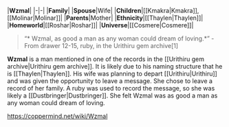 |**Wzmal**|
|-|-|
|**Family**|
|**Spouse**|Wife|
|**Children**|[[Kmakra\|Kmakra]], [[Molinar\|Molinar]]|
|**Parents**|Mother|
|**Ethnicity**|[[Thaylen\|Thaylen]]|
|**Homeworld**|[[Roshar\|Roshar]]|
|**Universe**|[[Cosmere\|Cosmere]]|

>“* Wzmal, as good a man as any woman could dream of loving.*”
\- From drawer 12-15, ruby, in the Urithiru gem archive[1]


**Wzmal** is a man mentioned in one of the records in the [[Urithiru gem archive\|Urithiru gem archive]]. It is likely due to his naming structure that he is [[Thaylen\|Thaylen]].
His wife was planning to depart [[Urithiru\|Urithiru]] and was given the opportunity to leave a message. She chose to leave a record of her family. A ruby was used to record the message, so she was likely a [[Dustbringer\|Dustbringer]].
She felt Wzmal was as good a man as any woman could dream of loving.



https://coppermind.net/wiki/Wzmal